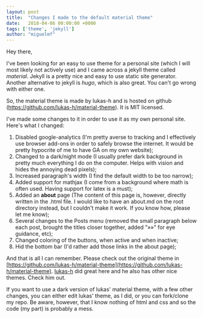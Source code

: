 ```yaml
---
layout: post
title:  "Changes I made to the default material theme"
date:   2018-04-06 00:00:00 +0000
tags: ['theme', 'jekyll']
author: "miguelmf"
---
```


Hey there,

I've been looking for an easy to use theme for a personal site (which I will most likely not actively use) and I came across a jekyll theme called *material*. Jekyll is a pretty nice and easy to use static site generator. Another alternative to jekyll is *hugo*, which is also great. You can't go wrong with either one. 

So, the material theme is made by lukas-h and is hosted on github (https://github.com/lukas-h/material-theme). It is MIT licensed. 

I've made some changes to it in order to use it as my own personal site. Here's what I changed:

1. Disabled google-analytics (I'm pretty averse to tracking and I effectively use browser add-ons in order to safely browse the internet. It would be pretty hypocrite of me to have GA on my own website);
2. Changed to a dark/night mode (I usually prefer dark background in pretty much everything I do on the computer. Helps with vision and hides the annoying dead pixels);
3. Increased paragraph's width (I find the default width to be too narrow);
4. Added support for mathjax (I come from a background where math is often used. Having support for latex is a must);
5. Added an **about** page (The content of this page is, however, directly written in the .html file. I would like to have an about.md on the root directory instead, but I couldn't make it work. If you know how, please let me know);
6. Several changes to the Posts menu (removed the small paragraph below each post, brought the titles closer together, added "»»" for eye guidance, etc);
7. Changed coloring of the buttons, when active and when inactive;
8. Hid the bottom bar (I'd rather add those links in the about page);

And that is all I can remember. Please check out the original theme in [https://github.com/lukas-h/material-theme](https://github.com/lukas-h/material-theme). [lukas-h](https://github.com/lukas-h) did great here and he also has other nice themes. Check him out.

If you want to use a dark version of lukas' material theme, with a few other changes, you can either edit lukas' theme, as I did, or you can fork/clone my repo. Be aware, however, that I know nothing of html and css and so the code (my part) is probably a mess.
